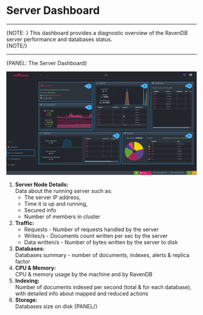 ﻿# Server Dashboard
---

{NOTE: }
This dashboard provides a diagnostic overview of the RavenDB server performance and databases status.  
{NOTE/}

---

{PANEL: The Server Dashboard}

![Figure 1. Server Dashboard](images/server-dashboard.png "Server Dashboard")

1. **Server Node Details:**  
   Data about the running server such as:   
   * The server IP address,   
   * Time it is up and running,   
   * Secured info
   * Number of members in cluster  
2. **Traffic:**   
   * Requests - Number of requests handled by the server        
   * Writes/s - Documents count written per sec by the server   
   * Data written/s - Number of bytes written by the server to disk        
3. **Databases:**   
   Databases summary - number of documents, indexes, alerts & replica factor  
4. **CPU & Memory:**   
   CPU & memory usage by the machine and by RavenDB
5. **Indexing:**    
   Number of documents indexed per second (total & for each database),  
   with detailed info about mapped and reduced actions
6. **Storage:**   
   Databases size on disk
{PANEL/}






